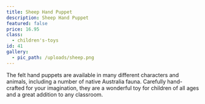 ```yaml
---
title: Sheep Hand Puppet
description: Sheep Hand Puppet
featured: false
price: 16.95
class:
  - children's-toys
id: 41
gallery:
  - pic_path: /uploads/sheep.png
---
```



The felt hand puppets are available in many different characters and animals, including a number of native Australia fauna. Carefully hand-crafted for your imagination, they are a wonderful toy for children of all ages and a great addition to any classroom.
